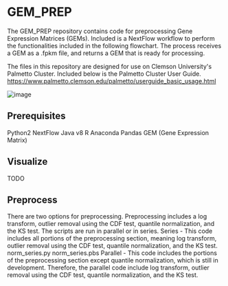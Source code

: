 # GEM_PREP

The GEM_PREP repository contains code for preprocessing Gene Expression Matrices (GEMs).  Included is a NextFlow workflow to perform the functionalities included in the following flowchart.  The process receives a GEM as a .fpkm file, and returns a GEM that is ready for processing.

The files in this repository are designed for use on Clemson University's Palmetto Cluster.  Included below is the Palmetto Cluster User Guide.
https://www.palmetto.clemson.edu/palmetto/userguide_basic_usage.html

![image](https://user-images.githubusercontent.com/26093060/45060839-c2bfac80-b06f-11e8-8850-90a4bb0f9113.png)

## Prerequisites

Python2
NextFlow
Java v8
R
Anaconda
Pandas
GEM (Gene Expression Matrix)

## Visualize

TODO

## Preprocess

There are two options for preprocessing.  Preprocessing includes a log transform, outlier removal using the CDF test, quantile normalization, and the KS test.  The scripts are run in parallel or in series.
  Series - This code includes all portions of the preprocessing section, meaning log transform, outlier removal using the CDF test, quantile normalization, and the KS test.
   norm_series.py
   norm_series.pbs
  Parallel - This code includes the portions of the preprocessing section except quantile normalization, which is still in development.  Therefore, the parallel code include log transform, outlier removal using the CDF test, quantile normalization, and the KS test.
